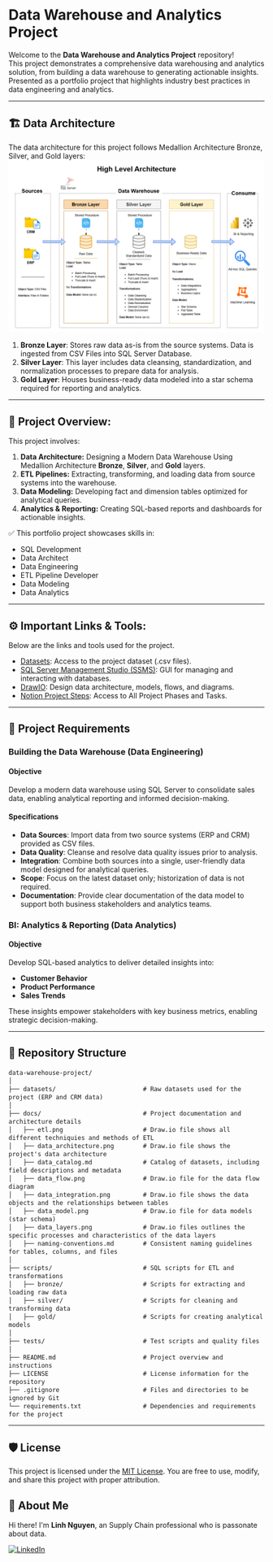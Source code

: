 # Data Warehouse and Analytics Project

Welcome to the **Data Warehouse and Analytics Project** repository!  
This project demonstrates a comprehensive data warehousing and analytics solution, from building a data warehouse to generating actionable insights. 
Presented as a portfolio project that highlights industry best practices in data engineering and analytics.

---

## 🏗️ Data Architecture
The data architecture for this project follows Medallion Architecture Bronze, Silver, and Gold layers:
![data_architecture](docs/data_architecture.png)

1. **Bronze Layer**: Stores raw data as-is from the source systems. Data is ingested from CSV Files into SQL Server Database.
2. **Silver Layer**: This layer includes data cleansing, standardization, and normalization processes to prepare data for analysis.
3. **Gold Layer**: Houses business-ready data modeled into a star schema required for reporting and analytics.

---

## 📁 Project Overview:

This project involves:
1.  **Data Architecture:** Designing a Modern Data Warehouse Using Medallion Architecture **Bronze**, **Silver**, and **Gold** layers.
2.  **ETL Pipelines:** Extracting, transforming, and loading data from source systems into the warehouse.
3.  **Data Modeling:** Developing fact and dimension tables optimized for analytical queries.
4.  **Analytics & Reporting:** Creating SQL-based reports and dashboards for actionable insights.

✅ This portfolio project showcases skills in:
* SQL Development
* Data Architect
* Data Engineering
* ETL Pipeline Developer
* Data Modeling
* Data Analytics

---
## ⚙️ Important Links & Tools: 

Below are the links and tools used for the project.

* [Datasets](https://github.com/KLinh62/SQL-Data-Warehouse-Project/tree/e01f1d35b14873cfb305d611b07929cb80b6e31a/datasets): Access to the project dataset (.csv files).
* [SQL Server Management Studio (SSMS)](https://learn.microsoft.com/en-us/ssms/install/install?view=sql-server-ver16): GUI for managing and interacting with databases.
* [DrawIO](https://www.drawio.com/): Design data architecture, models, flows, and diagrams.
* [Notion Project Steps](https://www.notion.so/My-Data-Warehouse-Project-20fb404cdc59804987b3fa411d94675c): Access to All Project Phases and Tasks.

---
## 🚀 Project Requirements 

### Building the Data Warehouse (Data Engineering)

#### Objective
Develop a modern data warehouse using SQL Server to consolidate sales data, enabling analytical reporting and informed decision-making.

#### Specifications
- **Data Sources**: Import data from two source systems (ERP and CRM) provided as CSV files.  
- **Data Quality**: Cleanse and resolve data quality issues prior to analysis.  
- **Integration**: Combine both sources into a single, user-friendly data model designed for analytical queries.  
- **Scope**: Focus on the latest dataset only; historization of data is not required.  
- **Documentation**: Provide clear documentation of the data model to support both business stakeholders and analytics teams.

### BI: Analytics & Reporting (Data Analytics)

#### Objective
Develop SQL-based analytics to deliver detailed insights into:  
- **Customer Behavior**  
- **Product Performance**  
- **Sales Trends**

These insights empower stakeholders with key business metrics, enabling strategic decision-making.

---
## 📂 Repository Structure
```
data-warehouse-project/
│
├── datasets/                        # Raw datasets used for the project (ERP and CRM data)
│
├── docs/                            # Project documentation and architecture details
│   ├── etl.png                      # Draw.io file shows all different techniquies and methods of ETL
│   ├── data_architecture.png        # Draw.io file shows the project's data architecture
│   ├── data_catalog.md              # Catalog of datasets, including field descriptions and metadata
│   ├── data_flow.png                # Draw.io file for the data flow diagram
│   ├── data_integration.png         # Draw.io file shows the data objects and the relationships between tables
│   ├── data_model.png               # Draw.io file for data models (star schema)
│   ├── data_layers.png              # Draw.io files outlines the specific processes and characteristics of the data layers
│   ├── naming-conventions.md        # Consistent naming guidelines for tables, columns, and files
│
├── scripts/                         # SQL scripts for ETL and transformations
│   ├── bronze/                      # Scripts for extracting and loading raw data
│   ├── silver/                      # Scripts for cleaning and transforming data
│   ├── gold/                        # Scripts for creating analytical models
│
├── tests/                           # Test scripts and quality files
│
├── README.md                        # Project overview and instructions
├── LICENSE                          # License information for the repository
├── .gitignore                       # Files and directories to be ignored by Git
└── requirements.txt                 # Dependencies and requirements for the project
```

---

## 🛡️ License

This project is licensed under the [MIT License](LICENSE). You are free to use, modify, and share this project with proper attribution.

## 🌟 About Me

Hi there! I'm **Linh Nguyen**, an Supply Chain professional who is passonate about data.

[![LinkedIn](https://img.shields.io/badge/LinkedIn-0077B5?style=for-the-badge&logo=linkedin&logoColor=white)](https://www.linkedin.com/in/kh%C3%A1nh-linh-nguy%E1%BB%85n-346115176/)

 
